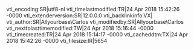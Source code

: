 vti_encoding:SR|utf8-nl
vti_timelastmodified:TR|24 Apr 2018 15:42:26 -0000
vti_extenderversion:SR|12.0.0.0
vti_backlinkinfo:VX|
vti_author:SR|Allyourbase\\Carlos
vti_modifiedby:SR|Allyourbase\\Carlos
vti_nexttolasttimemodified:TW|24 Apr 2018 15:16:44 -0000
vti_timecreated:TR|24 Apr 2018 15:14:17 -0000
vti_cacheddtm:TX|24 Apr 2018 15:42:26 -0000
vti_filesize:IR|5654
